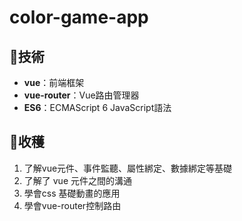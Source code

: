 # color-game-app

## 🚩技術

- **vue**：前端框架
- **vue-router**：Vue路由管理器
- **ES6**：ECMAScript 6 JavaScript語法

## 💪收穫

1. 了解vue元件、事件監聽、屬性綁定、數據綁定等基礎
2. 了解了 vue 元件之間的溝通
3. 學會css 基礎動畫的應用
4. 學會vue-router控制路由
